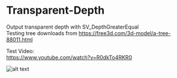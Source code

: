 # Transparent-Depth
Output transparent depth with SV_DepthGreaterEqual <br>
Testing tree downloads from https://free3d.com/3d-model/a-tree-88011.html <br>

Test Video: <br>
https://www.youtube.com/watch?v=R0dkTo4RKR0

![alt text](https://i.imgur.com/wEOLEDg.jpg)
